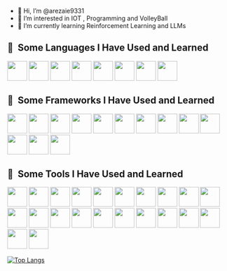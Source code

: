 - 👋 Hi, I’m @arezaie9331
- 👀 I’m interested in IOT , Programming and VolleyBall
- 🌱 I’m currently learning Reinforcement Learning and LLMs
<h2> 🚀 &nbsp;Some Languages I Have Used and Learned</h2>
<p align="left">

<img src="https://cdn.jsdelivr.net/gh/devicons/devicon@latest/icons/html5/html5-original-wordmark.svg" width="45" height="45" />
<img src="https://cdn.jsdelivr.net/gh/devicons/devicon@latest/icons/css3/css3-original-wordmark.svg" width="45" height="45" />
<img src="https://cdn.jsdelivr.net/gh/devicons/devicon@latest/icons/csharp/csharp-original.svg" width="45" height="45" />
<img src="https://cdn.jsdelivr.net/gh/devicons/devicon@latest/icons/cplusplus/cplusplus-original.svg" width="45" height="45" />      
<img src="https://cdn.jsdelivr.net/gh/devicons/devicon@latest/icons/python/python-original.svg"  width="45" height="45" />     
<img src="https://cdn.jsdelivr.net/gh/devicons/devicon@latest/icons/javascript/javascript-original.svg" width="45" height="45" />
<img src="https://cdn.jsdelivr.net/gh/devicons/devicon@latest/icons/dart/dart-original.svg" width="45" height="45" />
                   
<img src="https://cdn.jsdelivr.net/gh/devicons/devicon@latest/icons/matlab/matlab-original.svg"  width="45" height="45"/>
          
</p>


<h2> 🚀 &nbsp;Some Frameworks I Have Used and Learned</h2>
<p align="left">
  
  <img src="https://cdn.jsdelivr.net/gh/devicons/devicon@latest/icons/dot-net/dot-net-plain-wordmark.svg" width="45" height="45" />
  <img src="https://cdn.jsdelivr.net/gh/devicons/devicon@latest/icons/dotnetcore/dotnetcore-original.svg"  width="45" height="45"/>
  <img src="https://cdn.jsdelivr.net/gh/devicons/devicon@latest/icons/blazor/blazor-original.svg" width="45" height="45" />
  <img src="https://cdn.jsdelivr.net/gh/devicons/devicon@latest/icons/xamarin/xamarin-original.svg" width="45" height="45" />       
  <img src="https://cdn.jsdelivr.net/gh/devicons/devicon@latest/icons/entityframeworkcore/entityframeworkcore-original.svg" width="45" height="45" />
  <img src="https://cdn.jsdelivr.net/gh/devicons/devicon@latest/icons/django/django-plain.svg" width="45" height="45" />
  <img src="https://cdn.jsdelivr.net/gh/devicons/devicon@latest/icons/djangorest/djangorest-original.svg" height="45" />
  <img src="https://cdn.jsdelivr.net/gh/devicons/devicon@latest/icons/flask/flask-original.svg" width="45" height="45" />
  <img src="https://cdn.jsdelivr.net/gh/devicons/devicon@latest/icons/opencv/opencv-original.svg" width="45" height="45" />
  <img src="https://cdn.jsdelivr.net/gh/devicons/devicon@latest/icons/qt/qt-original.svg" width="45" height="45" />
  <img src="https://cdn.jsdelivr.net/gh/devicons/devicon@latest/icons/pytorch/pytorch-original.svg" width="45" height="45" />
  <img src="https://cdn.jsdelivr.net/gh/devicons/devicon@latest/icons/tensorflow/tensorflow-original.svg" width="45" height="45" />
  <img src="https://cdn.jsdelivr.net/gh/devicons/devicon@latest/icons/flutter/flutter-original.svg" width="45" height="45" />
          
</p>


<h2> 🚀 &nbsp;Some Tools I Have Used and Learned</h2>
<p align="left">


  <img src="https://cdn.jsdelivr.net/gh/devicons/devicon@latest/icons/arduino/arduino-original-wordmark.svg" width="45" height="45" />
  <img src="https://cdn.jsdelivr.net/gh/devicons/devicon@latest/icons/debian/debian-plain.svg" width="45" height="45" />
  <img src="https://cdn.jsdelivr.net/gh/devicons/devicon@latest/icons/docker/docker-original.svg"  width="45" height="45"/>
  <img src="https://cdn.jsdelivr.net/gh/devicons/devicon@latest/icons/firebase/firebase-original.svg" width="45" height="45" />
  <img src="https://cdn.jsdelivr.net/gh/devicons/devicon@latest/icons/git/git-original.svg"  width="45" height="45"/>
  <img src="https://cdn.jsdelivr.net/gh/devicons/devicon@latest/icons/github/github-original.svg" width="45" height="45" />
  <img src="https://cdn.jsdelivr.net/gh/devicons/devicon@latest/icons/googlecolab/googlecolab-original.svg" width="45" height="45" />
  <img src="https://cdn.jsdelivr.net/gh/devicons/devicon@latest/icons/jupyter/jupyter-original.svg" width="45" height="45" />
  <img src="https://cdn.jsdelivr.net/gh/devicons/devicon@latest/icons/kaggle/kaggle-original.svg" width="45" height="45" />
  <img src="https://cdn.jsdelivr.net/gh/devicons/devicon@latest/icons/kalilinux/kalilinux-original.svg"  width="45" height="45"/>
  <img src="https://cdn.jsdelivr.net/gh/devicons/devicon@latest/icons/keras/keras-original.svg"  width="45" height="45"/>
  <img src="https://cdn.jsdelivr.net/gh/devicons/devicon@latest/icons/microsoftsqlserver/microsoftsqlserver-original.svg" width="45" height="45" />
  <img src="https://cdn.jsdelivr.net/gh/devicons/devicon@latest/icons/visualstudio/visualstudio-original.svg"  width="45" height="45"/>
  <img src="https://cdn.jsdelivr.net/gh/devicons/devicon@latest/icons/vscode/vscode-original.svg"  width="45" height="45"/>
  <img src="https://cdn.jsdelivr.net/gh/devicons/devicon@latest/icons/mongodb/mongodb-original.svg"  width="45" height="45"/>
  <img src="https://cdn.jsdelivr.net/gh/devicons/devicon@latest/icons/mysql/mysql-original.svg"  width="45" height="45"/>
  <img src="https://cdn.jsdelivr.net/gh/devicons/devicon@latest/icons/postman/postman-original.svg" width="45" height="45" />
  <img src="https://cdn.jsdelivr.net/gh/devicons/devicon@latest/icons/postgresql/postgresql-original.svg" width="45" height="45" />
  <img src="https://cdn.jsdelivr.net/gh/devicons/devicon@latest/icons/pycharm/pycharm-original.svg" width="45" height="45" />
  <img src="https://cdn.jsdelivr.net/gh/devicons/devicon@latest/icons/rabbitmq/rabbitmq-original.svg" width="45" height="45" />
  <img src="https://cdn.jsdelivr.net/gh/devicons/devicon@latest/icons/redis/redis-original.svg"  width="45" height="45"/>
  <img src="https://cdn.jsdelivr.net/gh/devicons/devicon@latest/icons/sqlite/sqlite-original.svg"  width="45" height="45"/>
          
          
</p>



[![Top Langs](https://github-readme-stats.vercel.app/api/top-langs/?username=arezaie9331&layout=donut)](https://github.com/anuraghazra/github-readme-stats)
